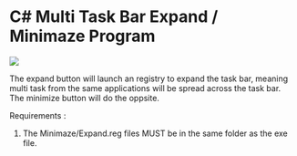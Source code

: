 # C# Multi Task Bar Expand / Minimaze Program

<img src="Example.jpeg">

The expand button will launch an registry to expand the task bar, meaning multi task from the same applications will be spread across the task bar.
The minimize button will do the oppsite.

Requirements : 
<br>
1. The Minimaze/Expand.reg files MUST be in the same folder as the exe file.
